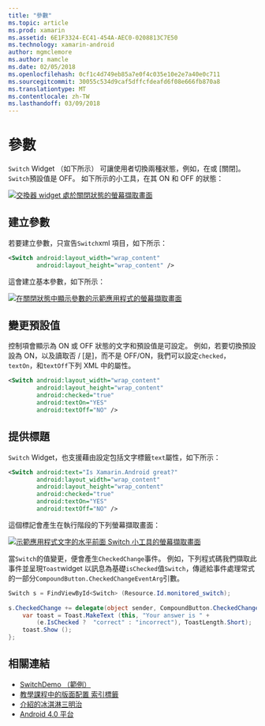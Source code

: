 ```yaml
---
title: "參數"
ms.topic: article
ms.prod: xamarin
ms.assetid: 6E1F3324-EC41-454A-AEC0-0208813C7E50
ms.technology: xamarin-android
author: mgmclemore
ms.author: mamcle
ms.date: 02/05/2018
ms.openlocfilehash: 0cf1c4d749eb85a7e0f4c035e10e2e7a40e0c711
ms.sourcegitcommit: 30055c534d9caf5dffcfdeafd6f08e666fb870a8
ms.translationtype: MT
ms.contentlocale: zh-TW
ms.lasthandoff: 03/09/2018
---
```

# <a name="switch"></a>參數

`Switch` Widget （如下所示） 可讓使用者切換兩種狀態，例如，在或 [關閉]。 `Switch`預設值是 OFF。 如下所示的小工具，在其 ON 和 OFF 的狀態：

[![交換器 widget 處於關閉狀態的螢幕擷取畫面](switch-images/16-switch-onoff.png)](switch-images/16-switch-onoff.png#lightbox)


## <a name="creating-a-switch"></a>建立參數

若要建立參數，只宣告`Switch`xml 項目，如下所示：

```xml
<Switch android:layout_width="wrap_content"
        android:layout_height="wrap_content" />
```

這會建立基本參數，如下所示：

[![在關閉狀態中顯示參數的示範應用程式的螢幕擷取畫面](switch-images/07-switch.png)](switch-images/07-switch.png#lightbox)


## <a name="changing-default-values"></a>變更預設值

控制項會顯示為 ON 或 OFF 狀態的文字和預設值是可設定。 例如，若要切換預設設為 ON，以及讀取否 / [是]，而不是 OFF/ON，我們可以設定`checked`， `textOn`，和`textOff`下列 XML 中的屬性。

```xml
<Switch android:layout_width="wrap_content"
        android:layout_height="wrap_content"
        android:checked="true"
        android:textOn="YES"
        android:textOff="NO" />
```



## <a name="providing-a-title"></a>提供標題

`Switch` Widget，也支援藉由設定包括文字標籤`text`屬性，如下所示：

```xml
<Switch android:text="Is Xamarin.Android great?"
        android:layout_width="wrap_content"
        android:layout_height="wrap_content"
        android:checked="true"
        android:textOn="YES"
        android:textOff="NO" />
```

這個標記會產生在執行階段的下列螢幕擷取畫面：

[![示範應用程式文字的水平前面 Switch 小工具的螢幕擷取畫面](switch-images/08-switch.png)](switch-images/08-switch.png#lightbox)

當`Switch`的值變更，便會產生`CheckedChange`事件。
例如，下列程式碼我們擷取此事件並呈現`Toast`widget 以訊息為基礎`isChecked`值`Switch`，傳遞給事件處理常式的一部分`CompoundButton.CheckedChangeEventArg`引數。

```csharp
Switch s = FindViewById<Switch> (Resource.Id.monitored_switch);
           
s.CheckedChange += delegate(object sender, CompoundButton.CheckedChangeEventArgs e) {
    var toast = Toast.MakeText (this, "Your answer is " +
        (e.IsChecked ?  "correct" : "incorrect"), ToastLength.Short);
    toast.Show ();
};
```


## <a name="related-links"></a>相關連結

- [SwitchDemo （範例）](https://developer.xamarin.com/samples/monodroid/PlatformFeatures/ICS_Samples/SwitchDemo/)
- [教學課程中的版面配置 索引標籤](~/android/user-interface/layouts/tab-layout/index.md)
- [介紹的冰淇淋三明治](http://www.android.com/about/ice-cream-sandwich/)
- [Android 4.0 平台](http://developer.android.com/sdk/android-4.0.html)
